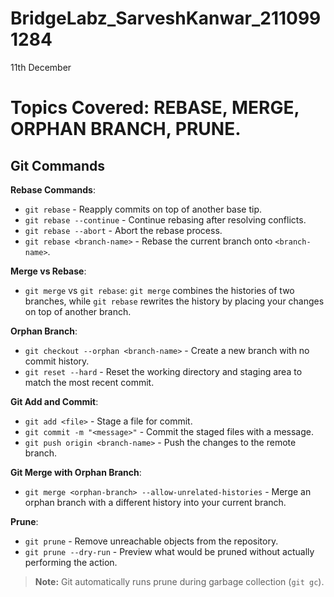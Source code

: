 
# BridgeLabz_SarveshKanwar_2110991284

11th December
# Topics Covered: REBASE, MERGE, ORPHAN BRANCH, PRUNE.

## Git Commands

**Rebase Commands**:
- `git rebase` - Reapply commits on top of another base tip.
- `git rebase --continue` - Continue rebasing after resolving conflicts.
- `git rebase --abort` - Abort the rebase process.
- `git rebase <branch-name>` - Rebase the current branch onto `<branch-name>`.

**Merge vs Rebase**:
- `git merge` vs `git rebase`: `git merge` combines the histories of two branches, while `git rebase` rewrites the history by placing your changes on top of another branch.

**Orphan Branch**:
- `git checkout --orphan <branch-name>` - Create a new branch with no commit history.
- `git reset --hard` - Reset the working directory and staging area to match the most recent commit.

**Git Add and Commit**:
- `git add <file>` - Stage a file for commit.
- `git commit -m "<message>"` - Commit the staged files with a message.
- `git push origin <branch-name>` - Push the changes to the remote branch.

**Git Merge with Orphan Branch**:
- `git merge <orphan-branch> --allow-unrelated-histories` - Merge an orphan branch with a different history into your current branch.

**Prune**:
- `git prune` - Remove unreachable objects from the repository.
- `git prune --dry-run` - Preview what would be pruned without actually performing the action.

> **Note:** Git automatically runs prune during garbage collection (`git gc`).
